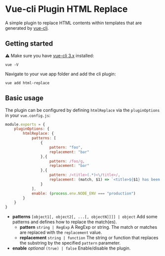 # Vue-cli Plugin HTML Replace

A simple plugin to replace HTML contents within templates that are generated by [vue-cli](https://github.com/vuejs/vue-cli).

## Getting started

:warning: Make sure you have [vue-cli 3.x](https://github.com/vuejs/vue-cli) installed:

```
vue -V
```

Navigate to your vue app folder and add the cli plugin:

```
vue add html-replace
```

## Basic usage

The plugin can be configured by defining `htmlReplace` via the `pluginOptions` in your `vue.config.js`:

```javascript
module.exports = {
    pluginOptions: {
        htmlReplace: {
            patterns: [
                {
                    pattern: "foo",
                    replacement: "bar"
                },{
                    pattern: /foo/g,
                    replacement: "bar"
                },{
                    pattern: /<title>(.*)<\/title>/,
                    replacement: (match, $1) => `<title>${$1} has been replaced.</title>`
                }
            ], 
            enable: (process.env.NODE_ENV === "production")
        }
    }
}
```

- __patterns__ `[object1[, object2[, ...[, objectN]]]] | object` Add some patterns and defines how to replace the match(es).
    - __pattern__ `string | RegExp` A RegExp or string. The match or matches are replaced with the `replacement` value.
    - __replacement__ `string | function` The string or function that replaces the substring by the specified `pattern` parameter.
- __enable__ _optional_ `(true) | false` Enable/disable the plugin.
